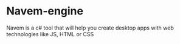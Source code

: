 # Navem-engine
Navem is a c# tool that will help you create desktop apps with web technologies like JS, HTML or CSS
